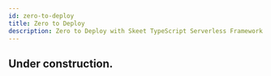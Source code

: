```yaml
---
id: zero-to-deploy
title: Zero to Deploy
description: Zero to Deploy with Skeet TypeScript Serverless Framework
---
```


## Under construction.
